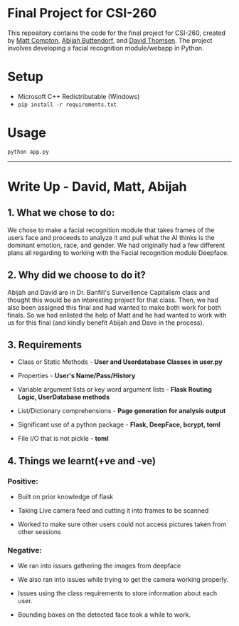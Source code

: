 # Final Project for CSI-260
This repository contains the code for the final project for CSI-260, created by [Matt Compton](https://github.com/SomethingGeneric), [Abijah Buttendorf](https://github.com/T20A026), and [David Thomsen](https://github.com/dthomsen116). The project involves developing a facial recognition module/webapp in Python.

# Setup
* Microsoft C++ Redistributable (Windows)
* `pip install -r requirements.txt`


# Usage
`python app.py`

________________________________________________________________________________________

# Write Up - David, Matt, Abijah

## 1. What we chose to do:
We chose to make a facial recognition module that takes frames of the users face and proceeds to analyze it and pull what the AI thinks is the dominant emotion, race, and gender. We had originally had a few different plans all regarding to working with the Facial recognition module Deepface.

## 2. Why did we choose to do it?
Abijah and David are in Dr. Banfill's Surveillence Capitalism class and thought this would be an interesting project for that class. Then, we had also been assigned this final and had wanted to make both work for both finals. So we had enlisted the help of Matt and he had wanted to work with us for this final (and kindly benefit Abijah and Dave in the process).

## 3. Requirements
- Class or Static Methods - **User and Userdatabase Classes in user.py**

- Properties - **User's Name/Pass/History**
    
- Variable argument lists or key word argument lists - **Flask Routing Logic, UserDatabase methods**
    
- List/Dictionary comprehensions - **Page generation for analysis output**
   
- Significant use of a python package - **Flask, DeepFace, bcrypt, toml**
    
- File I/O that is not pickle - **toml**

## 4. Things we learnt(+ve and -ve)

### Positive:

- Built on prior knowledge of flask

- Taking Live camera feed and cutting it into frames to be scanned

- Worked to make sure other users could not access pictures taken from other sessions

### Negative:

- We ran into issues gathering the images from deepface

- We also ran into issues while trying to get the camera working properly. 

- Issues using the class requirements to store information about each user. 

- Bounding boxes on the detected face took a while to work.
